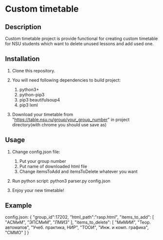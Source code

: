 # Custom timetable

## Description

Custom timetable project is provide functional for creating custom timetable for NSU students which want to delete unused lessons and add used one.

## Installation

1. Clone this repository.

2. You will need following dependencies to build project:
   1. python3+
   2. python-pip3
   3. pip3 beautifulsoup4
   4. pip3 lxml

3. Download your timetable from "https://table.nsu.ru/group/your_group_number" in project directory(with chrome you should use save as)

## Usage
1. Change config.json file:
   1. Put your group number
   2. Put name of downloaded html file
   3. Change itemsToAdd and itemsToDelete whatever you want

2. Run python script:
   python3 parser.py config.json
3. Enjoy your new timetable!

## Example
   config.json:
	{
		"group_id":17202,
		"html_path":"rasp.html",
		"items_to_add":
		[
			"АСМиМ", 
			"ЭПСМиМ", 
			"ЛМИЗ"
		],
		"items_to_delete":
		[
			"МиМИИ",
			"Теор. автоматов", 
			"Учеб. практика, НИР",
			"ТООИ",
			"Инж. и комп. графика",
			"СММО"
		]
	}
